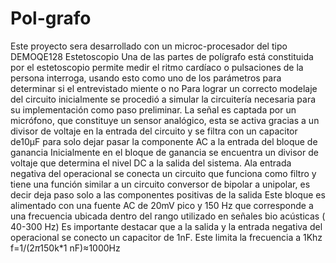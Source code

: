 # Pol-grafo
Este proyecto sera desarrollado con un microc-procesador del tipo DEMOQE128
Estetoscopio
Una de las partes de polígrafo está constituida por el estetoscopio permite medir  el ritmo cardíaco o pulsaciones  de la persona interroga, usando esto como uno de los parámetros para determinar si el entrevistado miente o no
Para lograr un  correcto modelaje del circuito inicialmente se procedió a simular la circuitería necesaria para su implementación como paso preliminar.
La señal es captada por un micrófono, que constituye un sensor analógico, esta se activa gracias a un divisor de voltaje en la entrada del circuito y se filtra con un capacitor de10μF para solo dejar pasar la componente AC a la entrada del bloque de ganancia
Inicialmente en el bloque de ganancia se encuentra un divisor de voltaje que determina el nivel DC a la salida del sistema. Ala entrada negativa del operacional se conecta un circuito que funciona como filtro y tiene una función similar a un circuito conversor de bipolar a unipolar, es decir deja paso solo a las componentes positivas de la salida 
Este bloque es alimentado con una fuente AC de 20mV pico y 150 Hz que corresponde a una frecuencia ubicada dentro del rango utilizado en señales bio acústicas ( 40-300 Hz)
Es importante destacar que a la salida y la entrada negativa del operacional se conecto un capacitor de  1nF.  Este limita la frecuencia a 1Khz 
f=1/(2*π*150k*1 nF)≈1000Hz
 
